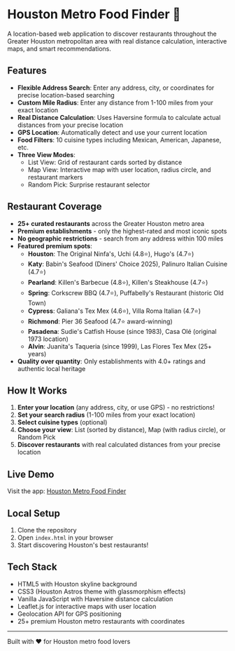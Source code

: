 # Houston Metro Food Finder 🍕

A location-based web application to discover restaurants throughout the Greater Houston metropolitan area with real distance calculation, interactive maps, and smart recommendations.

## Features
- **Flexible Address Search**: Enter any address, city, or coordinates for precise location-based searching
- **Custom Mile Radius**: Enter any distance from 1-100 miles from your exact location
- **Real Distance Calculation**: Uses Haversine formula to calculate actual distances from your precise location
- **GPS Location**: Automatically detect and use your current location
- **Food Filters**: 10 cuisine types including Mexican, American, Japanese, etc.
- **Three View Modes**:
  - List View: Grid of restaurant cards sorted by distance
  - Map View: Interactive map with user location, radius circle, and restaurant markers
  - Random Pick: Surprise restaurant selector

## Restaurant Coverage
- **25+ curated restaurants** across the Greater Houston metro area
- **Premium establishments** - only the highest-rated and most iconic spots
- **No geographic restrictions** - search from any address within 100 miles
- **Featured premium spots**:
  - **Houston**: The Original Ninfa's, Uchi (4.8⭐), Hugo's (4.7⭐)
  - **Katy**: Babin's Seafood (Diners' Choice 2025), Palinuro Italian Cuisine (4.7⭐)
  - **Pearland**: Killen's Barbecue (4.8⭐), Killen's Steakhouse (4.7⭐)
  - **Spring**: Corkscrew BBQ (4.7⭐), Puffabelly's Restaurant (historic Old Town)
  - **Cypress**: Galiana's Tex Mex (4.6⭐), Villa Roma Italian (4.7⭐)
  - **Richmond**: Pier 36 Seafood (4.7⭐ award-winning)
  - **Pasadena**: Sudie's Catfish House (since 1983), Casa Olé (original 1973 location)
  - **Alvin**: Juanita's Taqueria (since 1999), Las Flores Tex Mex (25+ years)
- **Quality over quantity**: Only establishments with 4.0+ ratings and authentic local heritage

## How It Works
1. **Enter your location** (any address, city, or use GPS) - no restrictions!
2. **Set your search radius** (1-100 miles from your exact location)
3. **Select cuisine types** (optional)
4. **Choose your view**: List (sorted by distance), Map (with radius circle), or Random Pick
5. **Discover restaurants** with real calculated distances from your precise location

## Live Demo
Visit the app: [Houston Metro Food Finder](https://matthewmarsh09.github.io/Restaurant/)

## Local Setup
1. Clone the repository
2. Open `index.html` in your browser
3. Start discovering Houston's best restaurants!

## Tech Stack
- HTML5 with Houston skyline background
- CSS3 (Houston Astros theme with glassmorphism effects)
- Vanilla JavaScript with Haversine distance calculation
- Leaflet.js for interactive maps with user location
- Geolocation API for GPS positioning
- 25+ premium Houston metro restaurants with coordinates

---
Built with ❤️ for Houston metro food lovers 